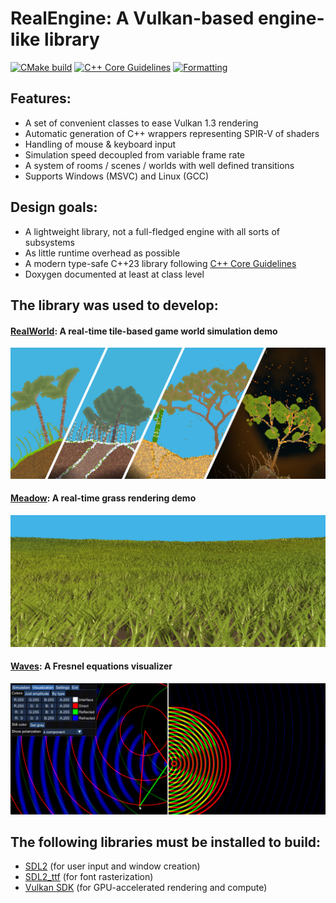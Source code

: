 # RealEngine: A Vulkan-based engine-like library

[![CMake build](https://github.com/ZADNE/RealEngine/actions/workflows/build.yml/badge.svg)](https://github.com/ZADNE/RealEngine/actions/workflows/build.yml)
[![C++ Core Guidelines](https://github.com/ZADNE/RealEngine/actions/workflows/cpp-core-guidelines.yml/badge.svg)](https://github.com/ZADNE/RealEngine/actions/workflows/cpp-core-guidelines.yml)
[![Formatting](https://github.com/ZADNE/RealEngine/actions/workflows/formatting.yml/badge.svg)](https://github.com/ZADNE/RealEngine/actions/workflows/formatting.yml)

## Features:
- A set of convenient classes to ease Vulkan 1.3 rendering
- Automatic generation of C++ wrappers representing SPIR-V of shaders
- Handling of mouse & keyboard input
- Simulation speed decoupled from variable frame rate
- A system of rooms / scenes / worlds with well defined transitions
- Supports Windows (MSVC) and Linux (GCC)

## Design goals:

- A lightweight library, not a full-fledged engine with all sorts of subsystems
- As little runtime overhead as possible
- A modern type-safe C++23 library following [C++ Core Guidelines](https://isocpp.github.io/CppCoreGuidelines/CppCoreGuidelines)
- Doxygen documented at least at class level

## The library was used to develop:

#### [RealWorld](https://github.com/ZADNE/RealWorld): A real-time tile-based game world simulation demo

![RealWorld](readme_img/realworld.png)

#### [Meadow](https://github.com/ZADNE/Meadow): A real-time grass rendering demo

![Meadow](readme_img/meadow.png)

#### [Waves](https://github.com/ZADNE/Waves): A Fresnel equations visualizer

![Waves](readme_img/waves.png)

## The following libraries must be installed to build:

- [SDL2](https://www.libsdl.org/) (for user input and window creation)
- [SDL2_ttf](https://wiki.libsdl.org/SDL2_ttf/FrontPage) (for font rasterization)
- [Vulkan SDK](https://www.lunarg.com/vulkan-sdk/) (for GPU-accelerated rendering and compute)
